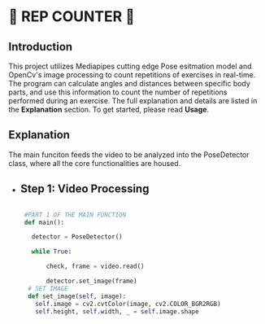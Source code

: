 # 👑 **REP COUNTER** 👑

## Introduction 

  This project utilizes Mediapipes cutting edge Pose esitmation model and OpenCv's image processing to count repetitions of exercises in real-time. The program can calculate angles and distances between specific body parts, and use this information to count the number of repetitions performed during an exercise. The full explanation and details are listed in the **Explanation** section. To get started, please read **Usage**.

## Explanation
  The main funciton feeds the video to be analyzed into the PoseDetector class, where all the core functionalities are housed.  
   * ## Step 1: Video Processing 
     ```Python
     
      #PART 1 OF THE MAIN FUNCTION
      def main():

        detector = PoseDetector() 

        while True: 

            check, frame = video.read() 

            detector.set_image(frame) 
       # SET IMAGE
       def set_image(self, image):
         self.image = cv2.cvtColor(image, cv2.COLOR_BGR2RGB)
         self.height, self.width, _ = self.image.shape



       
      ```

